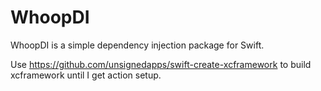# WhoopDI

WhoopDI is a simple dependency injection package for Swift.

Use https://github.com/unsignedapps/swift-create-xcframework to build xcframework until I get action setup.
